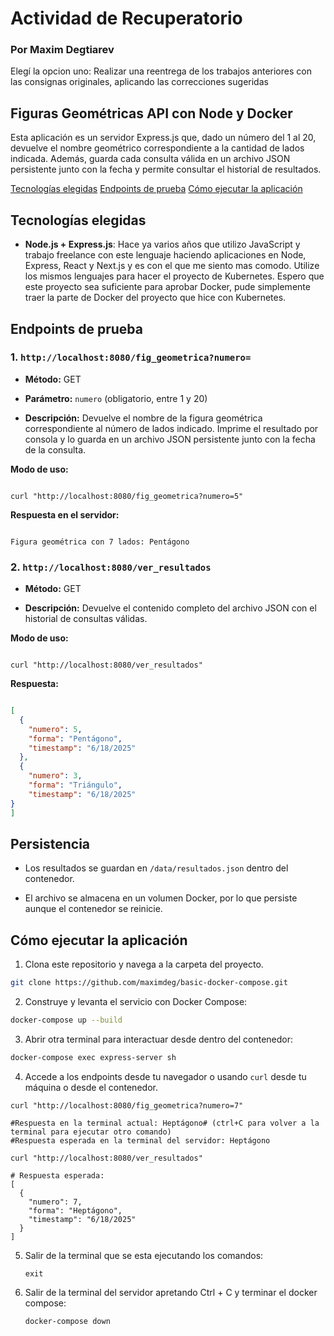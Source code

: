 # Actividad de Recuperatorio
### Por Maxim Degtiarev
Elegí la opcion uno: Realizar una reentrega de los trabajos anteriores con las consignas originales, aplicando las correcciones sugeridas


## Figuras Geométricas API con Node y Docker

Esta aplicación es un servidor Express.js que, dado un número del 1 al 20, devuelve el nombre geométrico correspondiente a la cantidad de lados indicada. Además, guarda cada consulta válida en un archivo JSON persistente junto con la fecha y permite consultar el historial de resultados.

[Tecnologías elegidas](#tecnologías-elegidas)
[Endpoints de prueba](#endpoints-de-prueba)
[Cómo ejecutar la aplicación](#cómo-ejecutar-la-aplicación)

## Tecnologías elegidas

-  **Node.js + Express.js**: Hace ya varios años que utilizo JavaScript y trabajo freelance con este lenguaje haciendo aplicaciones en Node, Express, React y Next.js y es con el que me siento mas comodo. Utilize los mismos lenguajes para hacer el proyecto de Kubernetes. Espero que este proyecto sea suficiente para aprobar Docker, pude simplemente traer la parte de Docker del proyecto que hice con Kubernetes.
  
## Endpoints de prueba

### 1. `http://localhost:8080/fig_geometrica?numero=`

-  **Método:** GET

-  **Parámetro:**  `numero` (obligatorio, entre 1 y 20)

-  **Descripción:** Devuelve el nombre de la figura geométrica correspondiente al número de lados indicado. Imprime el resultado por consola y lo guarda en un archivo JSON persistente junto con la fecha de la consulta.
 
**Modo de uso:**

```

curl "http://localhost:8080/fig_geometrica?numero=5"

```
**Respuesta en el servidor:**
```

Figura geométrica con 7 lados: Pentágono 

```
  

### 2. `http://localhost:8080/ver_resultados`

-  **Método:** GET

-  **Descripción:** Devuelve el contenido completo del archivo JSON con el historial de consultas válidas.

  

**Modo de uso:**

```

curl "http://localhost:8080/ver_resultados"

```

**Respuesta:**

```json

[
  {
    "numero": 5,
    "forma": "Pentágono",
    "timestamp": "6/18/2025"
  },
  {
    "numero": 3,
    "forma": "Triángulo",
    "timestamp": "6/18/2025"
}
]

```

  

## Persistencia

- Los resultados se guardan en `/data/resultados.json` dentro del contenedor.

- El archivo se almacena en un volumen Docker, por lo que persiste aunque el contenedor se reinicie.



## Cómo ejecutar la aplicación

  

1. Clona este repositorio y navega a la carpeta del proyecto.

```sh
git clone https://github.com/maximdeg/basic-docker-compose.git
```

2. Construye y levanta el servicio con Docker Compose:

```sh
docker-compose up --build
```

3. Abrir otra terminal para interactuar desde dentro del contenedor:

```sh
docker-compose exec express-server sh
```

4. Accede a los endpoints desde tu navegador o usando `curl` desde tu máquina o desde el contenedor.
```
curl "http://localhost:8080/fig_geometrica?numero=7"

#Respuesta en la terminal actual: Heptágono# (ctrl+C para volver a la terminal para ejecutar otro comando)
#Respuesta esperada en la terminal del servidor: Heptágono

curl "http://localhost:8080/ver_resultados"

# Respuesta esperada:
[
  {
    "numero": 7,
    "forma": "Heptágono",
    "timestamp": "6/18/2025"
  }
]
```
5. Salir de la terminal que se esta ejecutando los comandos:
   ```
   exit
   ```
6. Salir de la terminal del servidor apretando Ctrl + C y terminar el docker compose:
   ```
   docker-compose down
   ```


